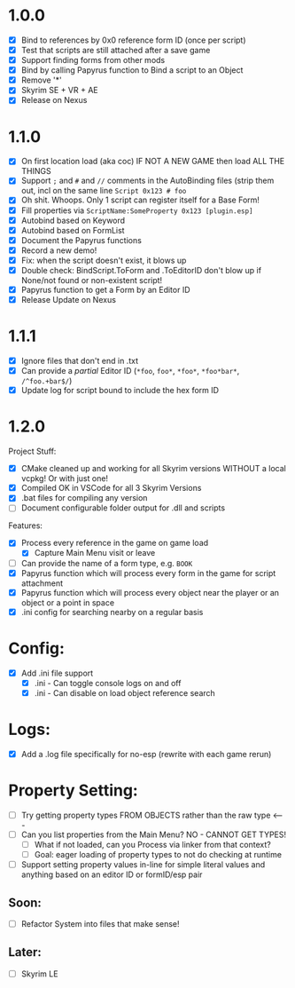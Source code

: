 # 1.0.0

- [x] Bind to references by 0x0 reference form ID (once per script)
- [x] Test that scripts are still attached after a save game
- [x] Support finding forms from other mods
- [x] Bind by calling Papyrus function to Bind a script to an Object
- [x] Remove '*'
- [x] Skyrim SE + VR + AE
- [x] Release on Nexus

# 1.1.0

- [x] On first location load (aka coc) IF NOT A NEW GAME then load ALL THE THINGS
- [x] Support `;` and `#` and `//` comments in the AutoBinding files (strip them out, incl on the same line `Script 0x123 # foo`
- [x] Oh shit. Whoops. Only 1 script can register itself for a Base Form!
- [x] Fill properties via `ScriptName:SomeProperty 0x123 [plugin.esp]`
- [x] Autobind based on Keyword
- [x] Autobind based on FormList
- [x] Document the Papyrus functions
- [x] Record a new demo!
- [x] Fix: when the script doesn't exist, it blows up
- [x] Double check: BindScript.ToForm and .ToEditorID don't blow up if None/not found or non-existent script!
- [x] Papyrus function to get a Form by an Editor ID
- [x] Release Update on Nexus

# 1.1.1

- [x] Ignore files that don't end in .txt
- [x] Can provide a *partial* Editor ID (`*foo`, `foo*`, `*foo*`, `*foo*bar*`, `/^foo.+bar$/`)
- [x] Update log for script bound to include the hex form ID

# 1.2.0

Project Stuff:
- [x] CMake cleaned up and working for all Skyrim versions WITHOUT a local vcpkg! Or with just one!
- [x] Compiled OK in VSCode for all 3 Skyrim Versions
- [x] .bat files for compiling any version
- [ ] Document configurable folder output for .dll and scripts

Features:
- [x] Process every reference in the game on game load
  - [x] Capture Main Menu visit or leave
- [ ] Can provide the name of a form type, e.g. `BOOK`
- [x] Papyrus function which will process every form in the game for script attachment
- [x] Papyrus function which will process every object near the player or an object or a point in space
- [x] .ini config for searching nearby on a regular basis

# Config:
- [x] Add .ini file support
  - [x] .ini - Can toggle console logs on and off
  - [x] .ini - Can disable on load object reference search

# Logs:
- [x] Add a .log file specifically for no-esp (rewrite with each game rerun) 

# Property Setting:
- [ ] Try getting property types FROM OBJECTS rather than the raw type <---
- [ ] Can you list properties from the Main Menu? NO - CANNOT GET TYPES!
  - [ ] What if not loaded, can you Process via linker from that context?
  - [ ] Goal: eager loading of property types to not do checking at runtime
- [ ] Support setting property values in-line for simple literal values and anything based on an editor ID or formID/esp pair

## Soon:
- [ ] Refactor System into files that make sense!

## Later:
- [ ] Skyrim LE
